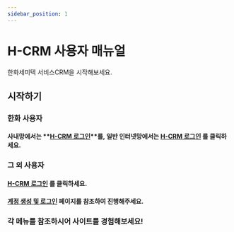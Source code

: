 ```yaml
---
sidebar_position: 1
---
```


# H-CRM 사용자 매뉴얼

한화세미텍 서비스CRM을 시작해보세요.

## 시작하기

### 한화 사용자

#### 사내망에서는 **[H-CRM 로그인](http://ep.circle.hanwha.com/api/branch/common/slo/goSloTarget.mvc?authType=1&destination=http://service-qas.hanwha-crm.com:8888/auth/slo)**를, 일반 인터넷망에서는 **[H-CRM 로그인](http://ep.circle.hanwha.com/api/branch/common/slo/goSloTarget.mvc?authType=1&destination=https://service-qas.hanwha-crm.com/auth/slo)** 를 클릭하세요.

### 그 외 사용자

#### **[H-CRM 로그인](https://service-qas.hanwha-crm.com/)** 를 클릭하세요.

#### [계정 생성 및 로그인](./SMT/tutorial-01-auth/create-a-acount-non-circle-user.md) 페이지를 참조하여 진행해주세요.

### 각 메뉴를 참조하시어 사이트를 경험해보세요!